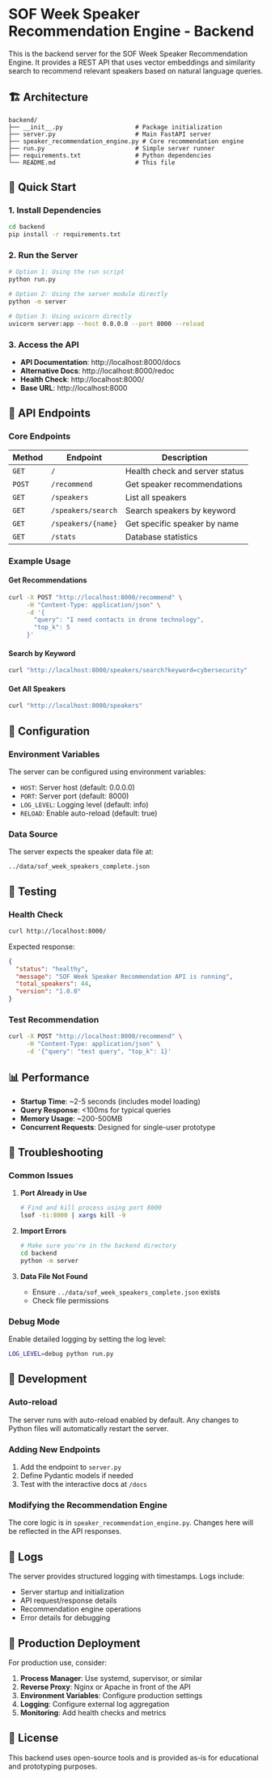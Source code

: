 # SOF Week Speaker Recommendation Engine - Backend

This is the backend server for the SOF Week Speaker Recommendation Engine. It provides a REST API that uses vector embeddings and similarity search to recommend relevant speakers based on natural language queries.

## 🏗️ Architecture

```
backend/
├── __init__.py                    # Package initialization
├── server.py                      # Main FastAPI server
├── speaker_recommendation_engine.py # Core recommendation engine
├── run.py                         # Simple server runner
├── requirements.txt               # Python dependencies
└── README.md                      # This file
```

## 🚀 Quick Start

### 1. Install Dependencies

```bash
cd backend
pip install -r requirements.txt
```

### 2. Run the Server

```bash
# Option 1: Using the run script
python run.py

# Option 2: Using the server module directly
python -m server

# Option 3: Using uvicorn directly
uvicorn server:app --host 0.0.0.0 --port 8000 --reload
```

### 3. Access the API

- **API Documentation**: http://localhost:8000/docs
- **Alternative Docs**: http://localhost:8000/redoc
- **Health Check**: http://localhost:8000/
- **Base URL**: http://localhost:8000

## 📡 API Endpoints

### Core Endpoints

| Method | Endpoint | Description |
|--------|----------|-------------|
| `GET` | `/` | Health check and server status |
| `POST` | `/recommend` | Get speaker recommendations |
| `GET` | `/speakers` | List all speakers |
| `GET` | `/speakers/search` | Search speakers by keyword |
| `GET` | `/speakers/{name}` | Get specific speaker by name |
| `GET` | `/stats` | Database statistics |

### Example Usage

#### Get Recommendations

```bash
curl -X POST "http://localhost:8000/recommend" \
     -H "Content-Type: application/json" \
     -d '{
       "query": "I need contacts in drone technology",
       "top_k": 5
     }'
```

#### Search by Keyword

```bash
curl "http://localhost:8000/speakers/search?keyword=cybersecurity"
```

#### Get All Speakers

```bash
curl "http://localhost:8000/speakers"
```

## 🔧 Configuration

### Environment Variables

The server can be configured using environment variables:

- `HOST`: Server host (default: 0.0.0.0)
- `PORT`: Server port (default: 8000)
- `LOG_LEVEL`: Logging level (default: info)
- `RELOAD`: Enable auto-reload (default: true)

### Data Source

The server expects the speaker data file at:
```
../data/sof_week_speakers_complete.json
```

## 🧪 Testing

### Health Check

```bash
curl http://localhost:8000/
```

Expected response:
```json
{
  "status": "healthy",
  "message": "SOF Week Speaker Recommendation API is running",
  "total_speakers": 44,
  "version": "1.0.0"
}
```

### Test Recommendation

```bash
curl -X POST "http://localhost:8000/recommend" \
     -H "Content-Type: application/json" \
     -d '{"query": "test query", "top_k": 1}'
```

## 📊 Performance

- **Startup Time**: ~2-5 seconds (includes model loading)
- **Query Response**: <100ms for typical queries
- **Memory Usage**: ~200-500MB
- **Concurrent Requests**: Designed for single-user prototype

## 🐛 Troubleshooting

### Common Issues

1. **Port Already in Use**
   ```bash
   # Find and kill process using port 8000
   lsof -ti:8000 | xargs kill -9
   ```

2. **Import Errors**
   ```bash
   # Make sure you're in the backend directory
   cd backend
   python -m server
   ```

3. **Data File Not Found**
   - Ensure `../data/sof_week_speakers_complete.json` exists
   - Check file permissions

### Debug Mode

Enable detailed logging by setting the log level:

```bash
LOG_LEVEL=debug python run.py
```

## 🔄 Development

### Auto-reload

The server runs with auto-reload enabled by default. Any changes to Python files will automatically restart the server.

### Adding New Endpoints

1. Add the endpoint to `server.py`
2. Define Pydantic models if needed
3. Test with the interactive docs at `/docs`

### Modifying the Recommendation Engine

The core logic is in `speaker_recommendation_engine.py`. Changes here will be reflected in the API responses.

## 📝 Logs

The server provides structured logging with timestamps. Logs include:
- Server startup and initialization
- API request/response details
- Recommendation engine operations
- Error details for debugging

## 🚀 Production Deployment

For production use, consider:

1. **Process Manager**: Use systemd, supervisor, or similar
2. **Reverse Proxy**: Nginx or Apache in front of the API
3. **Environment Variables**: Configure production settings
4. **Logging**: Configure external log aggregation
5. **Monitoring**: Add health checks and metrics

## 📄 License

This backend uses open-source tools and is provided as-is for educational and prototyping purposes.
